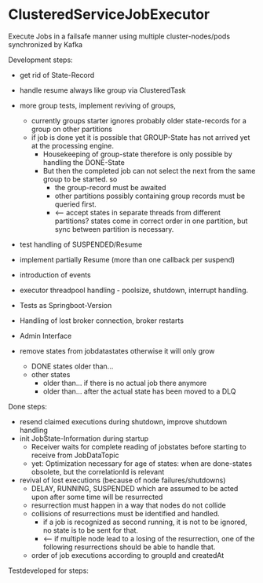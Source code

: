 # ClusteredServiceJobExecutor
Execute Jobs in a failsafe manner using multiple cluster-nodes/pods synchronized by Kafka

Development steps:


* get rid of State-Record
* handle resume always like group via ClusteredTask 

* more group tests, implement reviving of groups, 
  * currently groups starter ignores probably older state-records for a group on other partitions
  * if job is done yet it is possible that GROUP-State has not arrived yet at the processing engine. 
    * Housekeeping of group-state therefore is only possible by handling the DONE-State
    * But then the completed job can not select the next from the same group to be started. so 
      * the group-record must be awaited
      * other partitions possibly containing group records must be queried first.
      * <-- accept states in separate threads from different partitions? states come in correct order in one partition, but sync between partition is necessary.
* test handling of SUSPENDED/Resume
* implement partially Resume (more than one callback per suspend)
* introduction of events
* executor threadpool handling - poolsize, shutdown, interrupt handling.
* Tests as Springboot-Version
* Handling of lost broker connection, broker restarts
* Admin Interface
* remove states from jobdatastates otherwise it will only grow
  * DONE states older than...
  * other states 
    * older than... if there is no actual job there anymore
    * older than... after the actual state has been moved to a DLQ


Done steps:
* resend claimed executions during shutdown, improve shutdown handling
* init JobState-Information during startup
  * Receiver waits for complete reading of jobstates before starting to receive from JobDataTopic
  * yet: Optimization necessary for age of states: when are done-states obsolete, but the correlationId is relevant
* revival of lost executions (because of node failures/shutdowns)
  * DELAY, RUNNING, SUSPENDED which are assumed to be acted upon after some time will be resurrected
  * resurrection must happen in a way that nodes do not collide
  * collisions of resurrections must be identified and handled.
    * if a job is recognized as second running, it is not to be ignored, no state is to be sent for that.
    * <-- if multiple node lead to a losing of the resurrection, one of the following resurrections should be able to handle that.
  * order of job executions according to groupId and createdAt

Testdeveloped for steps:
